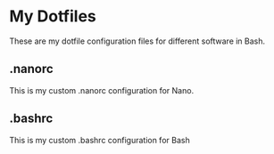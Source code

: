  # My Dotfiles
 These are my dotfile configuration files for different software in Bash.
 ## .nanorc
 This is my custom .nanorc configuration for Nano.
 ## .bashrc
 This is my custom .bashrc configuration for Bash
